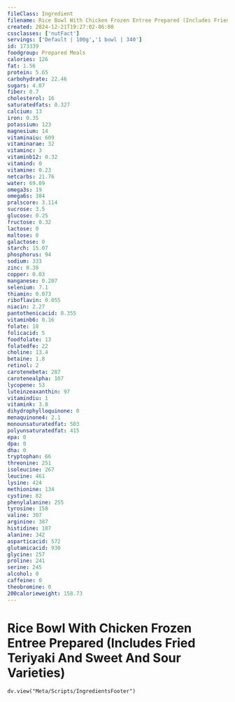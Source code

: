 ```yaml
---
fileClass: Ingredient
filename: Rice Bowl With Chicken Frozen Entree Prepared (Includes Fried Teriyaki And Sweet And Sour Varieties)
created: 2024-12-21T19:27:02-06:00
cssclasses: ['nutFact']
servings: ['Default | 100g','1 bowl | 340']
id: 173339
foodgroup: Prepared Meals
calories: 126
fat: 1.56
protein: 5.65
carbohydrate: 22.46
sugars: 4.07
fiber: 0.7
cholesterol: 16
saturatedfats: 0.327
calcium: 13
iron: 0.35
potassium: 123
magnesium: 14
vitaminaiu: 609
vitaminarae: 32
vitaminc: 3
vitaminb12: 0.32
vitamind: 0
vitamine: 0.23
netcarbs: 21.76
water: 69.09
omega3s: 19
omega6s: 384
pralscore: 3.114
sucrose: 3.5
glucose: 0.25
fructose: 0.32
lactose: 0
maltose: 0
galactose: 0
starch: 15.07
phosphorus: 94
sodium: 333
zinc: 0.38
copper: 0.03
manganese: 0.207
selenium: 7.1
thiamin: 0.073
riboflavin: 0.055
niacin: 2.27
pantothenicacid: 0.355
vitaminb6: 0.16
folate: 18
folicacid: 5
foodfolate: 13
folatedfe: 22
choline: 13.4
betaine: 1.8
retinol: 2
carotenebeta: 287
carotenealpha: 107
lycopene: 53
luteinzeaxanthin: 97
vitamindiu: 1
vitamink: 3.8
dihydrophylloquinone: 0
menaquinone4: 2.1
monounsaturatedfat: 503
polyunsaturatedfat: 415
epa: 0
dpa: 0
dha: 0
tryptophan: 66
threonine: 251
isoleucine: 267
leucine: 461
lysine: 424
methionine: 134
cystine: 82
phenylalanine: 255
tyrosine: 158
valine: 307
arginine: 387
histidine: 187
alanine: 342
asparticacid: 572
glutamicacid: 930
glycine: 257
proline: 241
serine: 245
alcohol: 0
caffeine: 0
theobromine: 0
200calorieweight: 158.73
---
```


# Rice Bowl With Chicken Frozen Entree Prepared (Includes Fried Teriyaki And Sweet And Sour Varieties)

```dataviewjs
dv.view("Meta/Scripts/IngredientsFooter")
```